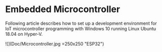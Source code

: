 # Embedded Microcontroller
Following article describes how to set up a development environment for IoT microcontroller programming with Windows 10 running Linux Ubuntu 18.04 on Hyper-V.

![](Doc/Microcontroller.jpg =250x250 "ESP32")

